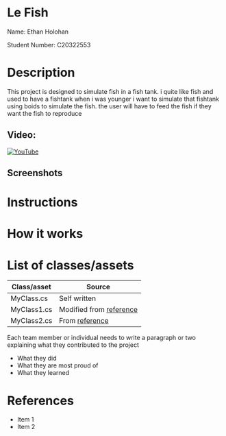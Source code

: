 # Le Fish

Name: Ethan Holohan

Student Number: C20322553

# Description

This project is designed to simulate fish in a fish tank. i quite like fish and used to have a fishtank when i was younger
i want to simulate that fishtank using boids to simulate the fish. the user will have to feed the fish if they want the fish to reproduce

## Video:

[![YouTube](http://img.youtube.com/vi/J2kHSSFA4NU/0.jpg)](https://www.youtube.com/watch?v=J2kHSSFA4NU)

## Screenshots

# Instructions

# How it works

# List of classes/assets

| Class/asset | Source |
|-----------|-----------|
| MyClass.cs | Self written |
| MyClass1.cs | Modified from [reference]() |
| MyClass2.cs | From [reference]() |

Each team member or individual needs to write a paragraph or two explaining what they contributed to the project

- What they did
- What they are most proud of
- What they learned

# References
* Item 1
* Item 2



